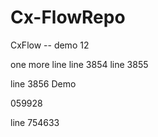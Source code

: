 # Cx-FlowRepo


CxFlow -- demo 12


one more line
line 3854
line 3855




line 3856
Demo



059928


line 754633
